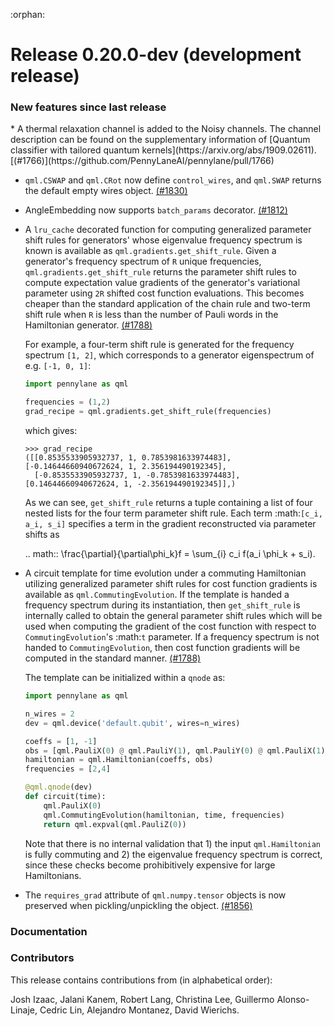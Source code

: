 :orphan:

# Release 0.20.0-dev (development release)

<h3>New features since last release</h3>
* A thermal relaxation channel is added to the Noisy channels. The channel description can be
  found on the supplementary information of [Quantum classifier with tailored quantum kernels](https://arxiv.org/abs/1909.02611).
  [(#1766)](https://github.com/PennyLaneAI/pennylane/pull/1766)

* `qml.CSWAP` and `qml.CRot` now define `control_wires`, and `qml.SWAP`
  returns the default empty wires object.
  [(#1830)](https://github.com/PennyLaneAI/pennylane/pull/1830)
  
* AngleEmbedding now supports `batch_params` decorator. [(#1812)](https://github.com/PennyLaneAI/pennylane/pull/1812)

* A `lru_cache` decorated function for computing generalized parameter shift rules for generators'
  whose eigenvalue frequency spectrum is known is available as `qml.gradients.get_shift_rule`.
  Given a generator's frequency spectrum of `R` unique frequencies, `qml.gradients.get_shift_rule`
  returns the parameter shift rules to compute expectation value gradients of the generator's
  variational parameter using `2R` shifted cost function evaluations. This becomes cheaper than
  the standard application of the chain rule and two-term shift rule when `R` is less than the
  number of Pauli words in the Hamiltonian generator.
  [(#1788)](https://github.com/PennyLaneAI/pennylane/pull/1788)

  For example, a four-term shift rule is generated for the frequency spectrum `[1, 2]`, which
  corresponds to a generator eigenspectrum of e.g. `[-1, 0, 1]`:

  ```python
  import pennylane as qml

  frequencies = (1,2)
  grad_recipe = qml.gradients.get_shift_rule(frequencies)
  ```

  which gives:

  ```pycon
  >>> grad_recipe
  ([[0.8535533905932737, 1, 0.7853981633974483], [-0.14644660940672624, 1, 2.356194490192345],
    [-0.8535533905932737, 1, -0.7853981633974483], [0.14644660940672624, 1, -2.356194490192345]],)
  ```

  As we can see, `get_shift_rule` returns a tuple containing a list of four nested lists for the
  four term parameter shift rule. Each term :math:`[c_i, a_i, s_i]` specifies a term in the
  gradient reconstructed via parameter shifts as

  .. math:: \frac{\partial}{\partial\phi_k}f = \sum_{i} c_i f(a_i \phi_k + s_i).

* A circuit template for time evolution under a commuting Hamiltonian utilizing generalized
  parameter shift rules for cost function gradients is available as `qml.CommutingEvolution`.
  If the template is handed a frequency spectrum during its instantiation, then `get_shift_rule`
  is internally called to obtain the general parameter shift rules which will be used when computing
  the gradient of the cost function with respect to `CommutingEvolution`'s :math:`t` parameter.
  If a frequency spectrum is not handed to `CommutingEvolution`, then cost function gradients will
  be computed in the standard manner. [(#1788)](https://github.com/PennyLaneAI/pennylane/pull/1788)

  The template can be initialized within a `qnode` as:

  ```python
  import pennylane as qml

  n_wires = 2
  dev = qml.device('default.qubit', wires=n_wires)

  coeffs = [1, -1]
  obs = [qml.PauliX(0) @ qml.PauliY(1), qml.PauliY(0) @ qml.PauliX(1)]
  hamiltonian = qml.Hamiltonian(coeffs, obs)
  frequencies = [2,4]

  @qml.qnode(dev)
  def circuit(time):
      qml.PauliX(0)
      qml.CommutingEvolution(hamiltonian, time, frequencies)
      return qml.expval(qml.PauliZ(0))
  ```

  Note that there is no internal validation that 1) the input `qml.Hamiltonian` is fully commuting
  and 2) the eigenvalue frequency spectrum is correct, since these checks become
  prohibitively expensive for large Hamiltonians.

* The `requires_grad` attribute of `qml.numpy.tensor` objects is now
  preserved when pickling/unpickling the object.
  [(#1856)](https://github.com/PennyLaneAI/pennylane/pull/1856)

<h3>Documentation</h3>

<h3>Contributors</h3>

This release contains contributions from (in alphabetical order): 

Josh Izaac, Jalani Kanem, Robert Lang, Christina Lee, Guillermo Alonso-Linaje, Cedric Lin, Alejandro Montanez, David Wierichs.

